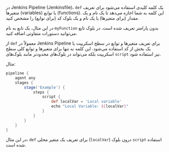 در Jenkins Pipeline (Jenkinsfile)، `def` یک کلمه کلیدی استفاده می‌شود برای تعریف متغیرها (variables) یا توابع (functions). این کلمه به شما اجازه می‌دهد تا یک نام و یک مقدار (برای متغیرها) یا یک نام و یک بلوک کد (برای توابع) را مشخص کنید.



در این مثال، یک تابع به نام `myFunction` بدون پارامتر تعریف شده است. در بلوک تابع می‌توانید دستورات متفاوتی اضافه کنید.

از `def` معمولاً در Jenkins Pipeline برای تعریف متغیرها و توابع در سطح اسکریپت یا یک بخش از کد استفاده می‌شود. این کلمه نه تنها برای متغیرها و توابع کلی سطح اسکریپت بلکه می‌تواند در بلوک‌های محدودتر مانند بلوک‌های `script` نیز استفاده شود.

مثال:

```groovy
pipeline {
    agent any
    stages {
        stage('Example') {
            steps {
                script {
                    def localVar = 'Local variable'
                    echo "Local Variable: ${localVar}"
                }
            }
        }
    }
}
```

در این مثال، `def` برای تعریف یک متغیر محلی (`localVar`) درون بلوک `script` استفاده شده است.
